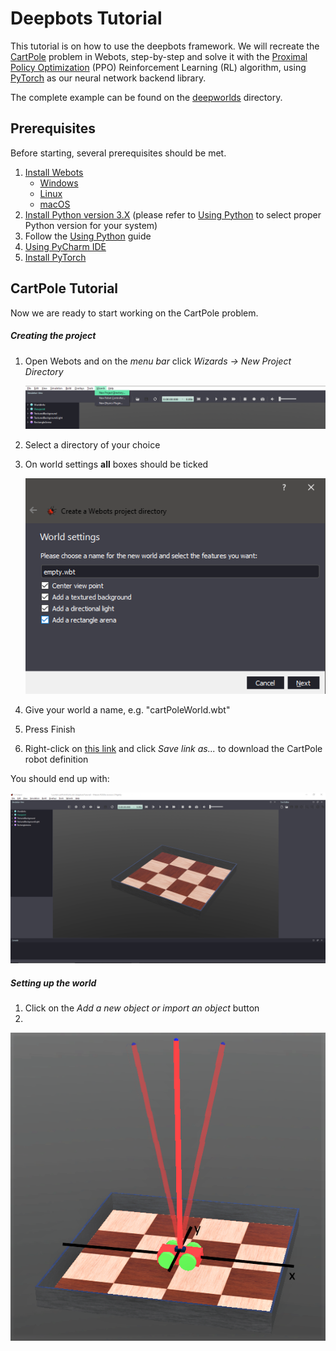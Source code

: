 # Deepbots Tutorial

This tutorial is on how to use the deepbots framework. We will recreate the 
[CartPole](https://gym.openai.com/envs/CartPole-v0/) problem in Webots, step-by-step and solve it with the 
[Proximal Policy Optimization](https://openai.com/blog/openai-baselines-ppo/) (PPO) Reinforcement Learning (RL) 
algorithm, using [PyTorch](https://pytorch.org/) as our neural network backend library.

The complete example can be found on the [deepworlds](https://github.com/aidudezzz/deepworlds/) directory. 


## Prerequisites

Before starting, several prerequisites should be met.

1. [Install Webots](https://cyberbotics.com/doc/guide/installing-webots)
    - [Windows](https://cyberbotics.com/doc/guide/installation-procedure#installation-on-windows)
    - [Linux](https://cyberbotics.com/doc/guide/installation-procedure#installation-on-linux)
    - [macOS](https://cyberbotics.com/doc/guide/installation-procedure#installation-on-macos)
2. [Install Python version 3.X](https://www.python.org/downloads/) (please refer to 
[Using Python](https://cyberbotics.com/doc/guide/using-python) to select proper Python version for your system) 
3. Follow the [Using Python](https://cyberbotics.com/doc/guide/using-python) guide
4. [Using PyCharm IDE](https://cyberbotics.com/doc/guide/using-your-ide#pycharm)
5. [Install PyTorch](https://pytorch.org/get-started/locally/)

## CartPole Tutorial
Now we are ready to start working on the CartPole problem.

##### Creating the project  
1. Open Webots and on the *menu bar* click *Wizards -> New Project Directory* 

    ![New project menu option](/images/newProjectMenuScreenshot.png)
2. Select a directory of your choice
3. On world settings **all** boxes should be ticked

    ![World settings](/images/worldSettingsScreenshot.png)
4. Give your world a name, e.g. "cartPoleWorld.wbt"
5. Press Finish
6. Right-click on [this link](/CartPoleRobot.wbo) and click *Save link as...* to download the CartPole robot definition

You should end up with: 

![Project created](/images/projectCreatedScreenshot.png)

##### Setting up the world
1. Click on the *Add a new object or import an object* button
2. 
![cartpole axis](/images/cartPoleWorldAxes.png)
